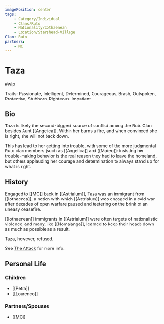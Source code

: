 ```yaml
---
imagePosition: center
tags:
    - Category/Individual
    - Clans/Ruto
    - Nationality/Iothaenean
    - Location/Starshead-Village
Clan: Ruto
partners:
    - MC
---
```


# Taza

#wip

Traits: Passionate, Intelligent, Determined, Courageous, Brash, Outspoken, Protective, Stubborn, Righteous, Impatient

## Bio

Taza is likely the second-biggest source of conflict among the Ruto Clan besides Aunt [[Angelica]]. Within her burns a fire, and when convinced she is right, she will not back down.

This has lead to her getting into trouble, with some of the more judgmental Ruto clan members (such as [[Angelica]] and [[Mateo]]) insisting her trouble-making behavior is the real reason they had to leave the homeland, but others applauding her courage and determination to always stand up for what is right.

## History

Engaged to [[MC]] back in [[Astrialum]], Taza was an immigrant from [[Iothaenea]], a nation with which [[Astrialum]] was engaged in a cold war after decades of open warfare paused and teetering on the brink of an uneasy ceasefire.

[[Iothaenean]] immigrants in [[Astrialum]] were often targets of nationalistic violence, and many, like [[Nomalanga]], learned to keep their heads down as much as possible as a result.

Taza, however, refused.

See <a href="the-history-of-the-ruto-clan#the-attack">The Attack</a> for more info.

## Personal Life

### Children

-   [[Petra]]
-   [[Lourenco]]

### Partners/Spouses

-   [[MC]]
